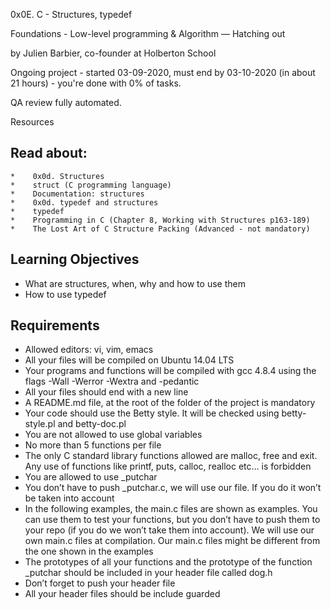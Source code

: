 0x0E. C - Structures, typedef

Foundations - Low-level programming & Algorithm ― Hatching out

by Julien Barbier, co-founder at Holberton School

Ongoing project - started 03-09-2020, must end by 03-10-2020 (in about 21 hours) - you're done with 0% of tasks.

QA review fully automated.

Resources

## Read about:

```
*    0x0d. Structures
*    struct (C programming language)
*    Documentation: structures
*    0x0d. typedef and structures
*    typedef
*    Programming in C (Chapter 8, Working with Structures p163-189)
*    The Lost Art of C Structure Packing (Advanced - not mandatory)
```

## Learning Objectives

*    What are structures, when, why and how to use them
*    How to use typedef

## Requirements

*    Allowed editors: vi, vim, emacs
*    All your files will be compiled on Ubuntu 14.04 LTS
*    Your programs and functions will be compiled with gcc 4.8.4 using the flags -Wall -Werror -Wextra and -pedantic
*    All your files should end with a new line
*    A README.md file, at the root of the folder of the project is mandatory
*    Your code should use the Betty style. It will be checked using betty-style.pl and betty-doc.pl
*    You are not allowed to use global variables
*    No more than 5 functions per file
*    The only C standard library functions allowed are malloc, free and exit. Any use of functions like printf, puts, calloc, realloc etc… is forbidden
*    You are allowed to use _putchar
*    You don’t have to push _putchar.c, we will use our file. If you do it won’t be taken into account
*    In the following examples, the main.c files are shown as examples. You can use them to test your functions, but you don’t have to push them to your repo (if you do we won’t take them into account). We will use our own main.c files at compilation. Our main.c files might be different from the one shown in the examples
*    The prototypes of all your functions and the prototype of the function _putchar should be included in your header file called dog.h
*    Don’t forget to push your header file
*    All your header files should be include guarded
